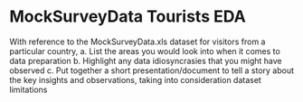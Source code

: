 # MockSurveyData Tourists EDA
 
With reference to the MockSurveyData.xls dataset for visitors from a particular country,
a. List the areas you would look into when it comes to data preparation
b. Highlight any data idiosyncrasies that you might have observed
c. Put together a short presentation/document to tell a story about the key insights and
observations, taking into consideration dataset limitations
